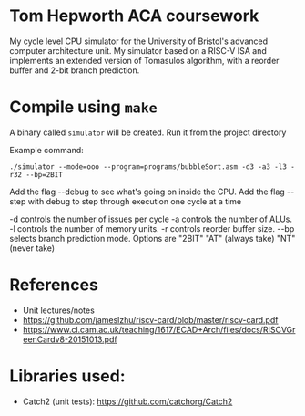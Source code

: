 # Tom Hepworth ACA coursework

My cycle level CPU simulator for the University of Bristol's advanced computer architecture unit. My simulator based on a RISC-V ISA and implements an extended version of Tomasulos algorithm, with a reorder buffer and 2-bit branch prediction.

# Compile using `make`

A binary called `simulator` will be created. Run it from the project directory

Example command:

`./simulator --mode=ooo --program=programs/bubbleSort.asm -d3 -a3 -l3 -r32 --bp=2BIT`

Add the flag --debug to see what's going on inside the CPU. Add the flag --step with debug to step through execution one cycle at a time

-d controls the number of issues per cycle -a controls the number of ALUs. -l controls the number of memory units. -r controls reorder buffer size. --bp selects branch prediction mode. Options are "2BIT" "AT" (always take) "NT" (never take)

# References

-   Unit lectures/notes
-   https://github.com/jameslzhu/riscv-card/blob/master/riscv-card.pdf
-   https://www.cl.cam.ac.uk/teaching/1617/ECAD+Arch/files/docs/RISCVGreenCardv8-20151013.pdf

# Libraries used:

-   Catch2 (unit tests): https://github.com/catchorg/Catch2

